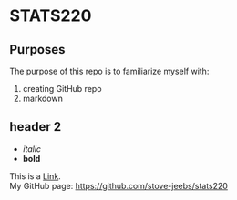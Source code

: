 # STATS220

## Purposes

The purpose of this repo is to familiarize myself with:
1. creating GitHub repo
2. markdown

## header 2

- *italic*
- **bold**

This is a [Link](https://youtu.be/dQw4w9WgXcQ?si=dAIAG2x0GkGFOBXq).\
My GitHub page: <https://github.com/stove-jeebs/stats220>
